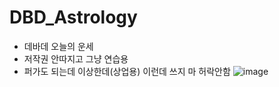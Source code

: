 # DBD_Astrology

- 데바데 오늘의 운세
- 저작권 안따지고 그냥 연습용
- 퍼가도 되는데 이상한데(상업용) 이런데 쓰지 마 허락안함
![image](https://user-images.githubusercontent.com/37392968/159611205-b7c57a14-5045-43e8-8483-c884222bd12f.png)
